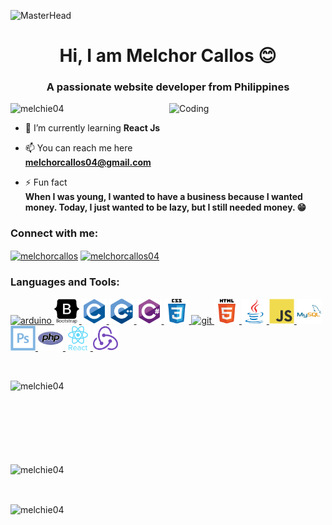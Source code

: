 ![MasterHead](https://media.licdn.com/dms/image/D5616AQGpw0AO7cT3yw/profile-displaybackgroundimage-shrink_350_1400/0/1676287980676?e=1684972800&v=beta&t=QjxDZyB4eR7uj7H0MUyXuEL1V6dZrdxMEHYbovlUmvQ)
<h1 align="center">Hi, I am Melchor Callos 😊</h1>
<h3 align="center">A passionate website developer from Philippines</h3>
<img align="right" alt="Coding" width="250" src="https://media.tenor.com/I3RjM4xQO0kAAAAi/monitors-typing.gif">

<p align="left"> <img src="https://komarev.com/ghpvc/?username=melchie04&label=Profile%20views&color=0e75b6&style=flat" alt="melchie04" /> </p>

- 🌱 I’m currently learning **React Js**

- 📫 You can reach me here<br /> **melchorcallos04@gmail.com**

- ⚡ Fun fact<br /> **When I was young, I wanted to have a business because I wanted money. Today, I just wanted to be lazy, but I still needed money. 😁**

<h3 align="left">Connect with me:</h3>
<p align="left">
<a href="https://linkedin.com/in/melchorcallos" target="blank"><img align="center" src="https://raw.githubusercontent.com/rahuldkjain/github-profile-readme-generator/master/src/images/icons/Social/linked-in-alt.svg" alt="melchorcallos" height="30" width="40" /></a>
<a href="https://fb.com/melchorcallos04" target="blank"><img align="center" src="https://raw.githubusercontent.com/rahuldkjain/github-profile-readme-generator/master/src/images/icons/Social/facebook.svg" alt="melchorcallos04" height="30" width="40" /></a>
</p>

<h3 align="left">Languages and Tools:</h3>
<p align="left"> <a href="https://www.arduino.cc/" target="_blank" rel="noreferrer"> <img src="https://cdn.worldvectorlogo.com/logos/arduino-1.svg" alt="arduino" width="40" height="40"/> </a> <a href="https://getbootstrap.com" target="_blank" rel="noreferrer"> <img src="https://raw.githubusercontent.com/devicons/devicon/master/icons/bootstrap/bootstrap-plain-wordmark.svg" alt="bootstrap" width="40" height="40"/> </a> <a href="https://www.cprogramming.com/" target="_blank" rel="noreferrer"> <img src="https://raw.githubusercontent.com/devicons/devicon/master/icons/c/c-original.svg" alt="c" width="40" height="40"/> </a> <a href="https://www.w3schools.com/cpp/" target="_blank" rel="noreferrer"> <img src="https://raw.githubusercontent.com/devicons/devicon/master/icons/cplusplus/cplusplus-original.svg" alt="cplusplus" width="40" height="40"/> </a> <a href="https://www.w3schools.com/cs/" target="_blank" rel="noreferrer"> <img src="https://raw.githubusercontent.com/devicons/devicon/master/icons/csharp/csharp-original.svg" alt="csharp" width="40" height="40"/> </a> <a href="https://www.w3schools.com/css/" target="_blank" rel="noreferrer"> <img src="https://raw.githubusercontent.com/devicons/devicon/master/icons/css3/css3-original-wordmark.svg" alt="css3" width="40" height="40"/> </a> <a href="https://git-scm.com/" target="_blank" rel="noreferrer"> <img src="https://www.vectorlogo.zone/logos/git-scm/git-scm-icon.svg" alt="git" width="40" height="40"/> </a> <a href="https://www.w3.org/html/" target="_blank" rel="noreferrer"> <img src="https://raw.githubusercontent.com/devicons/devicon/master/icons/html5/html5-original-wordmark.svg" alt="html5" width="40" height="40"/> </a> <a href="https://www.java.com" target="_blank" rel="noreferrer"> <img src="https://raw.githubusercontent.com/devicons/devicon/master/icons/java/java-original.svg" alt="java" width="40" height="40"/> </a> <a href="https://developer.mozilla.org/en-US/docs/Web/JavaScript" target="_blank" rel="noreferrer"> <img src="https://raw.githubusercontent.com/devicons/devicon/master/icons/javascript/javascript-original.svg" alt="javascript" width="40" height="40"/> </a> <a href="https://www.mysql.com/" target="_blank" rel="noreferrer"> <img src="https://raw.githubusercontent.com/devicons/devicon/master/icons/mysql/mysql-original-wordmark.svg" alt="mysql" width="40" height="40"/> </a> <a href="https://www.photoshop.com/en" target="_blank" rel="noreferrer"> <img src="https://raw.githubusercontent.com/devicons/devicon/master/icons/photoshop/photoshop-line.svg" alt="photoshop" width="40" height="40"/> </a> <a href="https://www.php.net" target="_blank" rel="noreferrer"> <img src="https://raw.githubusercontent.com/devicons/devicon/master/icons/php/php-original.svg" alt="php" width="40" height="40"/> </a> <a href="https://reactjs.org/" target="_blank" rel="noreferrer"> <img src="https://raw.githubusercontent.com/devicons/devicon/master/icons/react/react-original-wordmark.svg" alt="react" width="40" height="40"/> </a> <a href="https://redux.js.org" target="_blank" rel="noreferrer"> <img src="https://raw.githubusercontent.com/devicons/devicon/master/icons/redux/redux-original.svg" alt="redux" width="40" height="40"/> </a> </p>
<br />
<p><img align="left" src="https://github-readme-stats.vercel.app/api/top-langs?username=melchie04&show_icons=true&locale=en&layout=compact" alt="melchie04" /></p>
<br /><br /><br /><br /><br /><br /><br />
<p><img align="center" src="https://github-readme-stats.vercel.app/api?username=melchie04&show_icons=true&locale=en" alt="melchie04" /></p>
<br />
<p><img align="center" src="https://github-readme-streak-stats.herokuapp.com/?user=melchie04&" alt="melchie04" /></p>
